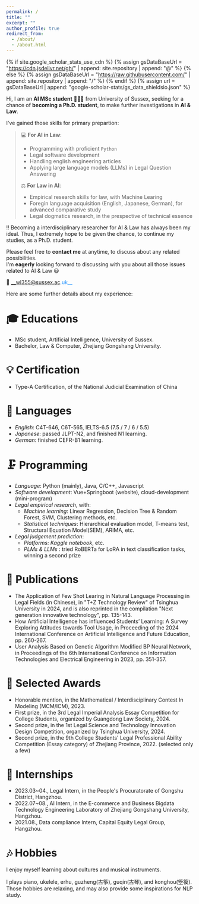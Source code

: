 ```yaml
---
permalink: /
title: ""
excerpt: ""
author_profile: true
redirect_from: 
  - /about/
  - /about.html
---
```


{% if site.google_scholar_stats_use_cdn %}
{% assign gsDataBaseUrl = "https://cdn.jsdelivr.net/gh/" | append: site.repository | append: "@" %}
{% else %}
{% assign gsDataBaseUrl = "https://raw.githubusercontent.com/" | append: site.repository | append: "/" %}
{% endif %}
{% assign url = gsDataBaseUrl | append: "google-scholar-stats/gs_data_shieldsio.json" %}

<span class='anchor' id='about-me'></span>

Hi, I am an __AI MSc student__ 👨🏻‍💻 from University of Sussex, seeking for a chance of __becoming a Ph.D. student__, to make further investigations in __AI & Law__.  

I've gained those skills for primary prepartion:  

> 💻 __For AI in Law__:
> * Programming with proficient `Python`
> * Legal software development
> * Handling english engineering articles
> * Applying large language models (LLMs) in Legal Question Answering
>
> ⚖️ __For Law in AI__:
> * Empirical research skills for law, with Machine Learing
> * Foregin language acquisition (English, Japanese, German), for advanced comparative study
> * Legal dogmatics research, in the prespective of technical essence


‼️ Becoming a interdisciplinary researcher for AI & Law has always been my ideal.
Thus, I extremely hope to be given the chance, to continue my studies, as a Ph.D. student.

Please feel free to __contact me__ at anytime, to discuss about any related possibilities.   
I'm __eagerly__ looking forward to discussing with you about all those issues related to AI & Law 😃

📧  <font color=DodgerBlue>__wl355@sussex.ac.uk__</font>  
  
  
Here are some further details about my experience:
  

<!--
My research interest includes neural machine translation and computer vision. I have published more than 100 papers at the top international AI conferences with total <a href='https://scholar.google.com/citations?user=DhtAFkwAAAAJ'>google scholar citations <strong><span id='total_cit'>260000+</span></strong></a> (You can also use google scholar badge <a href='https://scholar.google.com/citations?user=DhtAFkwAAAAJ'><img src="https://img.shields.io/endpoint?url={{ url | url_encode }}&logo=Google%20Scholar&labelColor=f6f6f6&color=9cf&style=flat&label=citations"></a>).
-->

# 🎓 Educations
- MSc student, Artificial Intelligence, University of Sussex.   
- Bachelor, Law & Computer, Zhejiang Gongshang University.  

# 💡 Certification  
- Type-A Certification, of the National Judicial Examination of China  

# 💬 Languages
- *English*: C4T-646, C6T-565, IELTS-6.5 (7.5 / 7 / 6 / 5.5)
- *Japanese*: passed JLPT-N2, and finished N1 learning.
- *German*: finished CEFR-B1 learning.
  
# 🗜️ Programming
- *Language*: Python (mainly), Java, C/C++, Javascript
- *Software development*: Vue+Springboot (website), cloud-development (mini-program)
- *Legal empirical research*, with: 
  * *Machine learning*: Linear Regression, Decision Tree & Random Forest, SVM, Clustering methods, etc. 
  * *Statistical techniques*: Hierarchical evaluation model, T-means test, Structural Equation Model(SEM), ARIMA, etc.
- *Legal judgement prediction*:
   * *Platforms: Kaggle notebook*, etc.
   * *PLMs & LLMs* : tried RoBERTa for LoRA in text classification tasks, winning a second prize
  
# 📝 Publications
- The Application of Few Shot Learing in Natural Language Processing in Legal Fields (in Chinese), in "T+Z Technology Review" of Tsinghua University in 2024, and is also reprinted in the ‌compilation‌ "Next generation innovative technology", pp. 135-143.
- How Artificial Intelligence has influenced Students’ Learning: A Survey Exploring Attitudes towards Tool Usage, in Proceeding of the 2024 International Conference on Artificial Intelligence and Future Education, pp. 260-267.
- User Analysis Based on Genetic Algorithm Modified BP Neural Network, in Proceedings of the 6th International Conference on Information Technologies and Electrical Engineering in 2023, pp. 351-357.
  
<!--
<div class='paper-box'><div class='paper-box-image'><div><div class="badge">CVPR 2016</div><img src='images/500x300.png' alt="sym" width="100%"></div></div>
<div class='paper-box-text' markdown="1">

[Deep Residual Learning for Image Recognition](https://openaccess.thecvf.com/content_cvpr_2016/papers/He_Deep_Residual_Learning_CVPR_2016_paper.pdf)

**Kaiming He**, Xiangyu Zhang, Shaoqing Ren, Jian Sun

[**Project**](https://scholar.google.com/citations?view_op=view_citation&hl=zh-CN&user=DhtAFkwAAAAJ&citation_for_view=DhtAFkwAAAAJ:ALROH1vI_8AC) <strong><span class='show_paper_citations' data='DhtAFkwAAAAJ:ALROH1vI_8AC'></span></strong>
- Lorem ipsum dolor sit amet, consectetur adipiscing elit. Vivamus ornare aliquet ipsum, ac tempus justo dapibus sit amet. 
</div>
</div>

- [Lorem ipsum dolor sit amet, consectetur adipiscing elit. Vivamus ornare aliquet ipsum, ac tempus justo dapibus sit amet](https://github.com), A, B, C, **CVPR 2020**
-->

# 🏅 Selected Awards
- Honorable mention, in the Mathematical / Interdisciplinary Contest In Modeling (MCM/ICM), 2023.
- First prize, in the 3rd Legal Imperial Analysis Essay Competition for College Students, organized by Guangdong Law Society, 2024.
- Second prize, in the 1st Legal Science and Technology Innovation Design Competition, organized by Tsinghua University, 2024.
- Second prize, in the 9th College Students' Legal Professional Ability Competition (Essay category) of Zhejiang Province, 2022.
(selected only a few)
   
# 🌱 Internships
- 2023.03~04., Legal Intern, in the People's Procuratorate of Gongshu District, Hangzhou. 
- 2022.07~08., AI Intern, in the E-commerce and Business Bigdata Technology Engineering Laboratory of Zhejiang Gongshang University, Hangzhou.
- 2021.08., Data compliance Intern, Capital Equity Legal Group, Hangzhou.
  
# 🎶 Hobbies
I enjoy myself learning about cultures and musical instruments. 


I plays piano, ukelele, erhu, guzheng(古筝), guqin(古琴), and konghou(箜篌). 
Those hobbies are relaxing, and may also provide some inspirations for NLP study.
